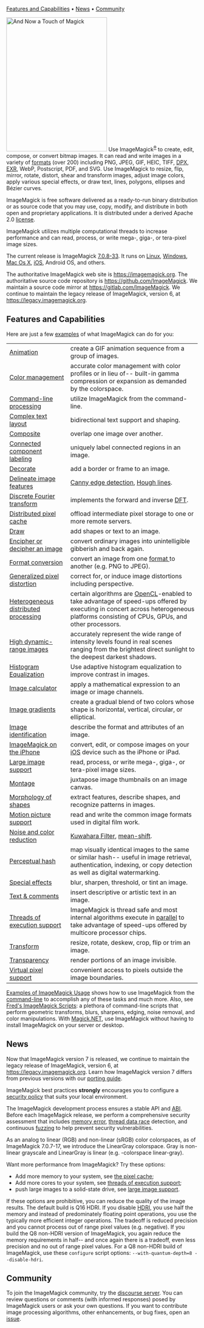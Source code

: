 <div class="magick-header">
<p class="text-center"><a href="#features">Features and Capabilities</a> • <a href="#news">News</a> • <a href="#community">Community</a></p>

<p class="lead magick-description"><a href="https://imagemagick.org/image/wizard.jpg" title="And Now a Touch of Magick"><img class="img-fluid magick-icon" id="logo" alt="And Now a Touch of Magick" width="265" height="352" src="https://imagemagick.org/image/wizard.jpg"></a> 
Use ImageMagick<sup><a href="http://tarr.uspto.gov/servlet/tarr?regser=serial&amp;entry=78333969">®</a></sup> to create, edit, compose, or convert bitmap images.  It can read and write images in a variety of <a href="/script/../script/formats.php">formats</a> (over 200) including PNG, JPEG, GIF, HEIC, TIFF, <a href="/script/../script/motion-picture.php">DPX</a>, <a href="/script/../script/high-dynamic-range.php">EXR</a>, WebP, Postscript, PDF, and SVG.  Use ImageMagick to resize, flip, mirror, rotate, distort, shear and transform images, adjust image colors, apply various special effects, or draw text, lines, polygons, ellipses and Bézier curves.</p>

<p>ImageMagick is free software delivered as a ready-to-run binary distribution or as source code that you may use, copy, modify, and distribute in both open and proprietary applications. It is distributed under a derived Apache 2.0 <a href="https://imagemagick.org/script/license.php">license</a>.</p>

<p>ImageMagick utilizes multiple computational threads to increase performance and can read, process, or write mega-, giga-, or tera-pixel image sizes.</p>

<p>The current release is ImageMagick <a href="/script/../script/download.php">7.0.8-33</a>.  It runs on <a href="/script/../script/download.php#unix">Linux</a>, <a href="/script/../script/download.php#windows">Windows</a>, <a href="/script/../script/download.php#macosx">Mac Os X</a>, <a href="/script/../script/download.php#iOS">iOS</a>, Android OS, and others.</p>

<p>The authoritative ImageMagick web site is <a href="https://imagemagick.org/">https://imagemagick.org</a>. The authoritative source code repository is <a href="https://github.com/ImageMagick" target="_blank">https://github.com/ImageMagick</a>.  We maintain a source code mirror at <a href="https://gitlab.com/ImageMagick" target="_blank">https://gitlab.com/ImageMagick</a>.  We continue to maintain the legacy release of ImageMagick, version 6, at <a href="https://legacy.imagemagick.org/">https://legacy.imagemagick.org</a>.</p>

<h2><a class="anchor" id="features"></a>Features and Capabilities</h2>
<p>Here are just a few <a href="/script/../script/examples.php">examples</a> of what ImageMagick can do for you:</p>
<div class="table-responsive">
<table class="table table-sm table-striped">
  <tbody><tr>
    <td><a href="https://imagemagick.org/Usage/anim_basics/">Animation</a></td>
    <td>create a GIF animation sequence from a group of images.</td>
  </tr>
  <tr>
    <td><a href="/script/../script/color-management.php">Color management</a></td>
    <td>accurate color management with color profiles or in lieu of-- built-in gamma compression or expansion as demanded by the colorspace.</td>
  </tr>
  <tr>
    <td><a href="/script/../script/command-line-processing.php">Command-line processing</a></td>
    <td>utilize ImageMagick from the command-line.</td>
  </tr>
  <tr>
    <td><a href="https://en.wikipedia.org/wiki/Complex_text_layout">Complex text layout</a></td>
    <td>bidirectional text support and shaping.</td>
  </tr>
  <tr>
    <td><a href="/script/../script/composite.php">Composite</a></td>
    <td>overlap one image over another.</td>
  </tr>
  <tr>
    <td><a href="/script/../script/connected-components.php">Connected component labeling</a></td>
    <td>uniquely label connected regions in an image.</td>
  </tr>
  <tr>
    <td><a href="https://imagemagick.org/Usage/crop/">Decorate</a></td>
    <td>add a border or frame to an image.</td>
  </tr>
  <tr>
    <td><a href="https://imagemagick.org/Usage/transform/#vision">Delineate image features</a></td>
    <td><a href="https://imagemagick.org/discourse-server/viewtopic.php?f=4&amp;t=25405">Canny edge detection</a>, <a href="https://imagemagick.org/discourse-server/viewtopic.php?f=4&amp;t=25476">Hough lines</a>.</td>
  </tr>
  <tr>
    <td><a href="https://imagemagick.org/Usage/fourier/">Discrete Fourier transform</a></td>
    <td>implements the forward and inverse <a href="https://en.wikipedia.org/wiki/Discrete_Fourier_transform">DFT</a>.</td>
  </tr>
  <tr>
    <td><a href="/script/../script/distribute-pixel-cache.php">Distributed pixel cache</a></td>
    <td>offload intermediate pixel storage to one or more remote servers.</td>
  </tr>
  <tr>
    <td><a href="https://imagemagick.org/Usage/draw/">Draw</a></td>
    <td>add shapes or text to an image.</td>
  </tr>
  <tr>
    <td><a href="/script/../script/cipher.php">Encipher or decipher an image</a></td>
    <td>convert ordinary images into unintelligible gibberish and back again.</td>
  </tr>
  <tr>
    <td><a href="/script/../script/convert.php">Format conversion</a></td>
    <td>convert an image from one <a href="/script/../script/formats.php">format </a> to another (e.g. PNG to JPEG).</td>
  </tr>
  <tr>
    <td><a href="https://imagemagick.org/Usage/distorts/">Generalized pixel distortion</a></td>
    <td>correct for, or induce image distortions including perspective.</td>
  </tr>
  <tr>
    <td><a href="/script/../script/architecture.php#distributed">Heterogeneous distributed processing</a></td>
    <td>certain algorithms are <a href="/script/../script/opencl.php">OpenCL</a>-enabled to take advantage of speed-ups offered by executing in concert across heterogeneous platforms consisting of CPUs, GPUs, and other processors.</td>
  </tr>
  <tr>
    <td><a href="/script/../script/high-dynamic-range.php">High dynamic-range images</a></td>
    <td>accurately represent the wide range of intensity levels found in real scenes ranging from the brightest direct sunlight to the deepest darkest shadows.</td>
  </tr>
  <tr>
    <td><a href="/script/../script/clahe.php">Histogram Equalization</a></td>
    <td>Use adaptive histogram equalization to improve contrast in images.</td>
  </tr>
  <tr>
    <td><a href="/script/../script/fx.php">Image calculator</a></td>
    <td>apply a mathematical expression to an image or image channels.</td>
  </tr>
  <tr>
    <td><a href="/script/../script/gradient.php">Image gradients</a></td>
    <td>create a gradual blend of two colors whose shape is horizontal, vertical, circular, or elliptical.</td>
  </tr>
  <tr>
    <td><a href="/script/../script/identify.php">Image identification</a></td>
    <td>describe the format and attributes of an image.</td>
  </tr>
  <tr>
    <td><a href="/script/../script/download.php#iOS">ImageMagick on the iPhone</a></td>
    <td>convert, edit, or compose images on your <a href="https://www.apple.com/ios/">iOS</a> device such as the iPhone or iPad.</td>
  </tr>
  <tr>
    <td><a href="/script/../script/architecture.php#tera-pixel">Large image support</a></td>
    <td>read, process, or write mega-, giga-, or tera-pixel image sizes.</td>
  </tr>
  <tr>
    <td><a href="/script/../script/montage.php">Montage</a></td>
    <td>juxtapose image thumbnails on an image canvas.</td>
  </tr>
  <tr>
    <td><a href="https://imagemagick.org/Usage/morphology/">Morphology of shapes</a></td>
    <td>extract features, describe shapes, and recognize patterns in images.</td>
  </tr>
  <tr>
    <td><a href="/script/../script/motion-picture.php">Motion picture support</a></td>
    <td>read and write the common image formats used in digital film work.</td>
  </tr>
  <tr>
    <td><a href="https://imagemagick.org/Usage/transform/#vision">Noise and color reduction</a></td>
    <td><a href="https://imagemagick.org/discourse-server/viewtopic.php?f=4&amp;t=26480">Kuwahara Filter</a>, <a href="https://imagemagick.org/discourse-server/viewtopic.php?f=4&amp;t=25504">mean-shift</a>.</td>
  </tr>
  <tr>
    <td><a href="http://www.fmwconcepts.com/misc_tests/perceptual_hash_test_results_510/index.html">Perceptual hash</a></td>
    <td>map visually identical images to the same or similar hash-- useful in image retrieval, authentication, indexing, or copy detection as well as digital watermarking.</td>
  </tr>
  <tr>
    <td><a href="https://imagemagick.org/Usage/blur/">Special effects</a></td>
    <td>blur, sharpen, threshold, or tint an image.</td>
  </tr>
  <tr>
    <td><a href="https://imagemagick.org/Usage/text/">Text &amp; comments</a></td>
    <td>insert descriptive or artistic text in an image.</td>
  </tr>
  <tr>
    <td><a href="/script/../script/architecture.php#threads">Threads of execution support</a></td>
    <td>ImageMagick is thread safe and most internal algorithms execute in <a href="/script/../script/openmp.php">parallel</a> to take advantage of speed-ups offered by multicore processor chips.</td>
  </tr>
  <tr>
    <td><a href="https://imagemagick.org/Usage/resize/">Transform</a></td>
    <td>resize, rotate, deskew, crop, flip or trim an image.</td>
  </tr>
  <tr>
    <td><a href="https://imagemagick.org/Usage/masking/">Transparency</a></td>
    <td>render portions of an image invisible.</td>
  </tr>
  <tr>
    <td><a href="/script/../script/architecture.php#virtual-pixels">Virtual pixel support</a></td>
    <td>convenient access to pixels outside the image boundaries.</td>
  </tr>
</tbody></table>
</div>

<p><a href="https://imagemagick.org/Usage/" target="_blank">Examples of ImageMagick Usage</a> shows how to use ImageMagick from the <a href="/script/../script/command-line-processing.php">command-line</a> to accomplish any of these tasks and much more. Also, see <a href="http://www.fmwconcepts.com/imagemagick/" target="_blank">Fred's ImageMagick Scripts</a>:  a plethora of command-line scripts that perform geometric transforms, blurs, sharpens, edging, noise removal, and color manipulations. With <a href="https://github.com/dlemstra/Magick.NET">Magick.NET</a>, use ImageMagick without having to install ImageMagick on your server or desktop.</p>

<h2><a class="anchor" id="news"></a>News</h2>

<p>Now that ImageMagick version 7 is released, we continue to maintain the legacy release of ImageMagick, version 6, at <a href="https://legacy.imagemagick.org/">https://legacy.imagemagick.org</a>.  Learn how ImageMagick version 7 differs from previous versions with our <a href="/script/../script/porting.php">porting guide</a>.</p>

<p>ImageMagick best practices <strong>strongly</strong> encourages you to configure a <a href="/script/../script/security-policy.php">security policy</a> that suits your local environment.</p>

<p>The ImageMagick development process ensures a stable API and <a href="https://abi-laboratory.pro/tracker/timeline/imagemagick/">ABI</a>. Before each ImageMagick release, we perform a comprehensive security assessment that includes <a href="https://github.com/google/sanitizers/wiki/AddressSanitizer">memory error</a>, <a href="https://github.com/google/sanitizers/wiki/ThreadSanitizer">thread data race</a> detection, and continuous <a href="https://github.com/google/oss-fuzz">fuzzing</a> to help prevent security vulnerabilities.</p>

<p>As an analog to linear (RGB) and non-linear (sRGB) color colorspaces, as of ImageMagick 7.0.7-17, we introduce the LinearGray colorspace.  Gray is non-linear grayscale and LinearGray is linear (e.g. -colorspace linear-gray).</p>

<p>Want more performance from ImageMagick?  Try these options:</p>

<ul>
<li>Add more memory to your system, see <a href="/script/../script/architecture.php#cache">the pixel cache</a>;</li>
<li>Add more cores to your system, see <a href="/script/../script/architecture.php#threads">threads of execution support</a>;</li>
<li>push large images to a solid-state drive, see <a href="/script/../script/architecture.php#tera-pixel">large image support</a>.</li>
</ul>
<p>If these options are prohibitive, you can reduce the quality of the image results.  The default build is Q16 HDRI.  If you disable <a href="/script/../script/high-dynamic-range.php">HDRI</a>, you use half the memory and instead of predominately floating point operations, you use the typically more efficient integer operations.  The tradeoff is reduced precision and you cannot process out of range pixel values (e.g. negative).  If you build the Q8 non-HDRI  version of ImageMagick, you again reduce the memory requirements in half-- and once again there is a tradeoff, even less precision and no out of range pixel values.  For a Q8 non-HDRI build of ImageMagick, use these <code>configure</code> script options: <code>--with-quantum-depth=8 --disable-hdri</code>.</p>

<h2><a class="anchor" id="community"></a>Community</h2>
<p>To join the ImageMagick community, try the <a target="_blank" href="https://imagemagick.org/discourse-server/">discourse server</a>.  You can review questions or comments (with informed responses) posed by ImageMagick users or ask your own questions. If you want to contribute image processing algorithms, other enhancements, or bug fixes, open an <a href="https://github.com/ImageMagick/ImageMagick/issues">issue</a>. </p>
